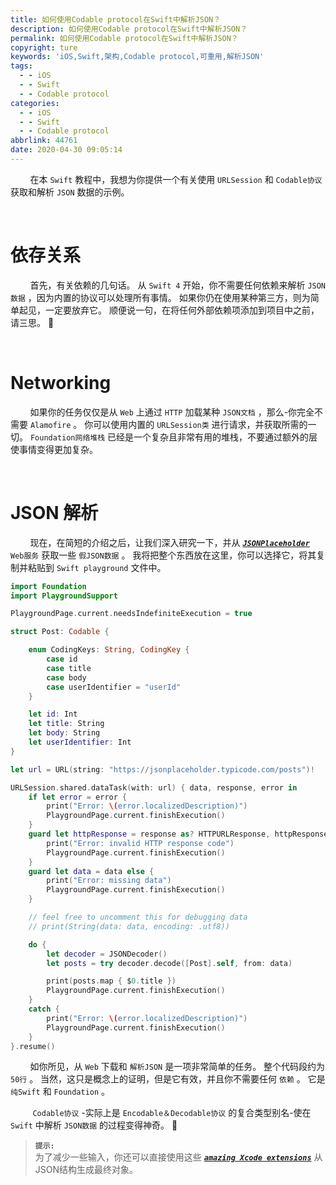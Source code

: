 ```yaml
---
title: 如何使用Codable protocol在Swift中解析JSON？
description: 如何使用Codable protocol在Swift中解析JSON？
permalink: 如何使用Codable protocol在Swift中解析JSON？
copyright: ture
keywords: 'iOS,Swift,架构,Codable protocol,可重用,解析JSON'
tags:
  - - iOS
  - - Swift
  - - Codable protocol
categories:
  - - iOS
  - - Swift
  - - Codable protocol
abbrlink: 44761
date: 2020-04-30 09:05:14
---
```


&nbsp;&nbsp;&nbsp;&nbsp;&nbsp;&nbsp;&nbsp;&nbsp;在本 ```Swift``` 教程中，我想为你提供一个有关使用 ```URLSession``` 和 ```Codable协议``` 获取和解析 ```JSON``` 数据的示例。

</br>

# **依存关系**

&nbsp;&nbsp;&nbsp;&nbsp;&nbsp;&nbsp;&nbsp;&nbsp;首先，有关依赖的几句话。 从 ```Swift 4``` 开始，你不需要任何依赖来解析 ```JSON数据``` ，因为内置的协议可以处理所有事情。 如果你仍在使用某种第三方，则为简单起见，一定要放弃它。 顺便说一句，在将任何外部依赖项添加到项目中之前，请三思。 🤔

<!-- more -->

</br>

# **Networking**

&nbsp;&nbsp;&nbsp;&nbsp;&nbsp;&nbsp;&nbsp;&nbsp;如果你的任务仅仅是从 ```Web``` 上通过 ```HTTP``` 加载某种 ```JSON文档``` ，那么-你完全不需要 ```Alamofire``` 。 你可以使用内置的 ```URLSession类``` 进行请求，并获取所需的一切。  ```Foundation网络堆栈``` 已经是一个复杂且非常有用的堆栈，不要通过额外的层使事情变得更加复杂。

</br>

# **JSON 解析**

&nbsp;&nbsp;&nbsp;&nbsp;&nbsp;&nbsp;&nbsp;&nbsp;现在，在简短的介绍之后，让我们深入研究一下，并从 [***```JSONPlaceholder```***](https://jsonplaceholder.typicode.com/ "")   ```Web服务``` 获取一些 ```假JSON数据``` 。 我将把整个东西放在这里，你可以选择它，将其复制并粘贴到 ```Swift playground``` 文件中。

``` Swift
import Foundation
import PlaygroundSupport

PlaygroundPage.current.needsIndefiniteExecution = true

struct Post: Codable {

    enum CodingKeys: String, CodingKey {
        case id
        case title
        case body
        case userIdentifier = "userId"
    }

    let id: Int
    let title: String
    let body: String
    let userIdentifier: Int
}

let url = URL(string: "https://jsonplaceholder.typicode.com/posts")!

URLSession.shared.dataTask(with: url) { data, response, error in
    if let error = error {
        print("Error: \(error.localizedDescription)")
        PlaygroundPage.current.finishExecution()
    }
    guard let httpResponse = response as? HTTPURLResponse, httpResponse.statusCode == 200 else {
        print("Error: invalid HTTP response code")
        PlaygroundPage.current.finishExecution()
    }
    guard let data = data else {
        print("Error: missing data")
        PlaygroundPage.current.finishExecution()
    }

    // feel free to uncomment this for debugging data
    // print(String(data: data, encoding: .utf8))

    do {
        let decoder = JSONDecoder()
        let posts = try decoder.decode([Post].self, from: data)

        print(posts.map { $0.title })
        PlaygroundPage.current.finishExecution()
    }
    catch {
        print("Error: \(error.localizedDescription)")
        PlaygroundPage.current.finishExecution()
    }
}.resume()
```

&nbsp;&nbsp;&nbsp;&nbsp;&nbsp;&nbsp;&nbsp;&nbsp;如你所见，从 ```Web``` 下载和 ```解析JSON``` 是一项非常简单的任务。 整个代码段约为 ```50行``` 。 当然，这只是概念上的证明，但是它有效，并且你不需要任何 ```依赖``` 。 它是 ```纯Swift``` 和 ```Foundation``` 。

&nbsp;&nbsp;&nbsp;&nbsp;&nbsp;&nbsp;&nbsp;&nbsp; ```Codable协议``` -实际上是 ```Encodable＆Decodable协议``` 的复合类型别名-使在 ```Swift``` 中解析 ```JSON数据``` 的过程变得神奇。 💫

> **```提示:```**\
为了减少一些输入，你还可以直接使用这些 [***```amazing Xcode extensions```***](https://gitlab.com/-/users/terms?redirect=%2Ftheswiftdev%2Fawesome-xcode-extensions "") 从JSON结构生成最终对象。